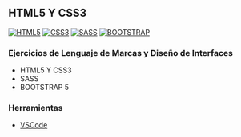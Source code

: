 ## HTML5 Y CSS3
[![HTML5](https://img.shields.io/badge/HTML5-F64A1D?style=for-the-badge&logo=HTML5&logoColor=white&labelColor=101010)](https://github.com/Alberto-mt/HTML5_CSS3/blob/main/Apuntes/HTML5/index.md)
[![CSS3](https://img.shields.io/badge/CSS3-196FB4?style=for-the-badge&logo=CSS3&logoColor=white&labelColor=101010)](https://github.com/Alberto-mt/HTML5_CSS3)
[![SASS](https://img.shields.io/badge/SASS-C76494?style=for-the-badge&logo=SASS&logoColor=white&labelColor=101010)](https://github.com/Alberto-mt/HTML5_CSS3)
[![BOOTSTRAP](https://img.shields.io/badge/BOOTSTRAP-7010EF?style=for-the-badge&logo=BOOTSTRAP&logoColor=white&labelColor=101010)](https://github.com/Alberto-mt/HTML5_CSS3)

### Ejercicios de Lenguaje de Marcas y Diseño de Interfaces
 - HTML5 Y CSS3
 - SASS
 - BOOTSTRAP 5

### Herramientas
- [VSCode](https://code.visualstudio.com/)
